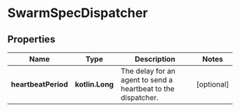 
# SwarmSpecDispatcher

## Properties
| Name | Type | Description | Notes |
| ------------ | ------------- | ------------- | ------------- |
| **heartbeatPeriod** | **kotlin.Long** | The delay for an agent to send a heartbeat to the dispatcher.  |  [optional] |



